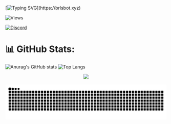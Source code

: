 [![Typing SVG](https://readme-typing-svg.herokuapp.com?font=roboto&color=%23F7C51D&size=18&vCenter=true&height=16&lines=👋+Hey+there,+I'm+Marshy.)](https://brlsbot.xyz)

![Views](https://komarev.com/ghpvc/?username=marshxan&style=flat-square&color=ff69b4)

[![Discord](https://lanyard.cnrad.dev/api/931980616344416316)](https://discord.gg/dB7aTvKfpf)
 




# 📊 GitHub Stats:

![Anurag's GitHub stats](https://github-readme-stats.vercel.app/api?username=Marshxan&show_icons=true&theme=radical)   ![Top Langs](https://github-readme-stats.vercel.app/api/top-langs/?username=Marshxan&layout=compact&theme=dracula&langs_count=8)

<p align="center">
<img src="https://github.com/VishwaGauravIn/VishwaGauravIn/blob/output/github-contribution-grid-snake.svg](https://github-profile-trophy.vercel.app/?username=Marshxan&theme=onestar&no-bg=false&title=Organizations,Commits,Repositories">
</p>





<p align="center">
<img src="https://github.com/VishwaGauravIn/VishwaGauravIn/blob/output/github-contribution-grid-snake.svg">
</p>
